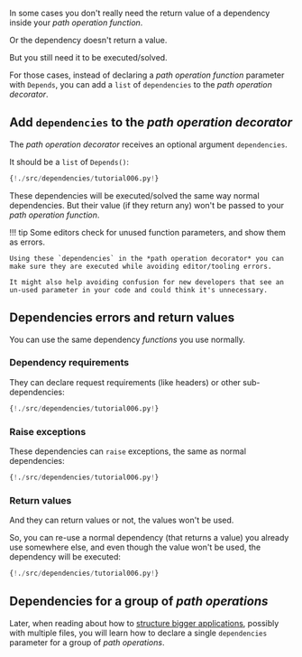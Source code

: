 In some cases you don't really need the return value of a dependency inside your *path operation function*.

Or the dependency doesn't return a value.

But you still need it to be executed/solved.

For those cases, instead of declaring a *path operation function* parameter with `Depends`, you can add a `list` of `dependencies` to the *path operation decorator*.

## Add `dependencies` to the *path operation decorator*

The *path operation decorator* receives an optional argument `dependencies`.

It should be a `list` of `Depends()`:

```Python hl_lines="17"
{!./src/dependencies/tutorial006.py!}
```

These dependencies will be executed/solved the same way normal dependencies. But their value (if they return any) won't be passed to your *path operation function*.

!!! tip
    Some editors check for unused function parameters, and show them as errors.

    Using these `dependencies` in the *path operation decorator* you can make sure they are executed while avoiding editor/tooling errors.

    It might also help avoiding confusion for new developers that see an un-used parameter in your code and could think it's unnecessary.

## Dependencies errors and return values

You can use the same dependency *functions* you use normally.

### Dependency requirements

They can declare request requirements (like headers) or other sub-dependencies:

```Python hl_lines="6 11"
{!./src/dependencies/tutorial006.py!}
```

### Raise exceptions

These dependencies can `raise` exceptions, the same as normal dependencies:

```Python hl_lines="8 13"
{!./src/dependencies/tutorial006.py!}
```

### Return values

And they can return values or not, the values won't be used.

So, you can re-use a normal dependency (that returns a value) you already use somewhere else, and even though the value won't be used, the dependency will be executed:

```Python hl_lines="9 14"
{!./src/dependencies/tutorial006.py!}
```

## Dependencies for a group of *path operations*

Later, when reading about how to <a href="https://fastapi.tiangolo.com/tutorial/bigger-applications/" target="_blank">structure bigger applications</a>, possibly with multiple files, you will learn how to declare a single `dependencies` parameter for a group of *path operations*.
